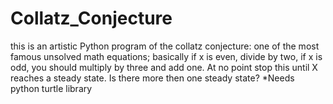 # Collatz_Conjecture
this is an artistic Python program of the collatz conjecture: one of the most famous unsolved math equations; basically if x is even, divide by two, if x is odd, you should multiply by three and add one. At no point stop this until X reaches a steady state. Is there more then one steady state? *Needs python turtle library
